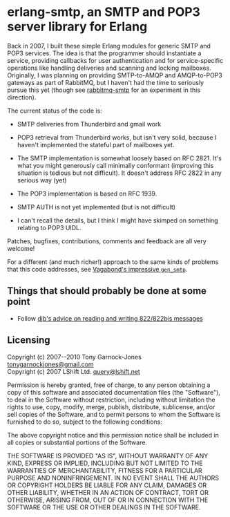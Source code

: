 # erlang-smtp, an SMTP and POP3 server library for Erlang

Back in 2007, I built these simple Erlang modules for generic SMTP and
POP3 services. The idea is that the programmer should instantiate a
service, providing callbacks for user authentication and for
service-specific operations like handling deliveries and scanning and
locking mailboxes. Originally, I was planning on providing
SMTP-to-AMQP and AMQP-to-POP3 gateways as part of RabbitMQ, but I
haven't had the time to seriously pursue this yet (though see
[rabbitmq-smtp](http://hg.rabbitmq.com/rabbitmq-smtp) for an
experiment in this direction).

The current status of the code is:

 - SMTP deliveries from Thunderbird and gmail work

 - POP3 retrieval from Thunderbird works, but isn't very solid,
   because I haven't implemented the stateful part of mailboxes yet.

 - The SMTP implementation is somewhat loosely based on RFC 2821. It's
   what you might generously call minimally conformant (improving this
   situation is tedious but not difficult). It doesn't address RFC
   2822 in any serious way (yet)

 - The POP3 implementation is based on RFC 1939.

 - SMTP AUTH is not yet implemented (but is not difficult)

 - I can't recall the details, but I think I might have skimped on
   something relating to POP3 UIDL.

Patches, bugfixes, contributions, comments and feedback are all very
welcome!

For a different (and much richer!) approach to the same kinds of
problems that this code addresses, see [Vagabond's impressive
`gen_smtp`](http://github.com/Vagabond/gen_smtp).

## Things that should probably be done at some point

 - Follow [djb's advice on reading and writing 822/822bis
   messages](http://cr.yp.to/immhf.html)

## Licensing

Copyright (c) 2007--2010 Tony Garnock-Jones <tonygarnockjones@gmail.com>  
Copyright (c) 2007 LShift Ltd. <query@lshift.net>

Permission is hereby granted, free of charge, to any person obtaining
a copy of this software and associated documentation files (the
"Software"), to deal in the Software without restriction, including
without limitation the rights to use, copy, modify, merge, publish,
distribute, sublicense, and/or sell copies of the Software, and to
permit persons to whom the Software is furnished to do so, subject to
the following conditions:

The above copyright notice and this permission notice shall be
included in all copies or substantial portions of the Software.

THE SOFTWARE IS PROVIDED "AS IS", WITHOUT WARRANTY OF ANY KIND,
EXPRESS OR IMPLIED, INCLUDING BUT NOT LIMITED TO THE WARRANTIES OF
MERCHANTABILITY, FITNESS FOR A PARTICULAR PURPOSE AND
NONINFRINGEMENT. IN NO EVENT SHALL THE AUTHORS OR COPYRIGHT HOLDERS BE
LIABLE FOR ANY CLAIM, DAMAGES OR OTHER LIABILITY, WHETHER IN AN ACTION
OF CONTRACT, TORT OR OTHERWISE, ARISING FROM, OUT OF OR IN CONNECTION
WITH THE SOFTWARE OR THE USE OR OTHER DEALINGS IN THE SOFTWARE.

